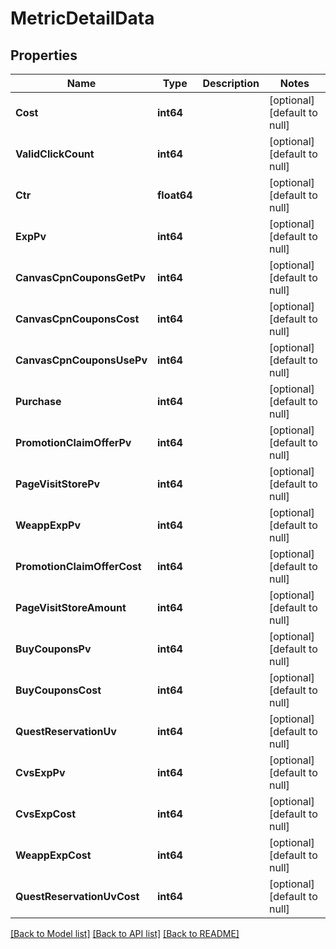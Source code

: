 # MetricDetailData

## Properties
Name | Type | Description | Notes
------------ | ------------- | ------------- | -------------
**Cost** | **int64** |  | [optional] [default to null]
**ValidClickCount** | **int64** |  | [optional] [default to null]
**Ctr** | **float64** |  | [optional] [default to null]
**ExpPv** | **int64** |  | [optional] [default to null]
**CanvasCpnCouponsGetPv** | **int64** |  | [optional] [default to null]
**CanvasCpnCouponsCost** | **int64** |  | [optional] [default to null]
**CanvasCpnCouponsUsePv** | **int64** |  | [optional] [default to null]
**Purchase** | **int64** |  | [optional] [default to null]
**PromotionClaimOfferPv** | **int64** |  | [optional] [default to null]
**PageVisitStorePv** | **int64** |  | [optional] [default to null]
**WeappExpPv** | **int64** |  | [optional] [default to null]
**PromotionClaimOfferCost** | **int64** |  | [optional] [default to null]
**PageVisitStoreAmount** | **int64** |  | [optional] [default to null]
**BuyCouponsPv** | **int64** |  | [optional] [default to null]
**BuyCouponsCost** | **int64** |  | [optional] [default to null]
**QuestReservationUv** | **int64** |  | [optional] [default to null]
**CvsExpPv** | **int64** |  | [optional] [default to null]
**CvsExpCost** | **int64** |  | [optional] [default to null]
**WeappExpCost** | **int64** |  | [optional] [default to null]
**QuestReservationUvCost** | **int64** |  | [optional] [default to null]

[[Back to Model list]](../README.md#documentation-for-models) [[Back to API list]](../README.md#documentation-for-api-endpoints) [[Back to README]](../README.md)


